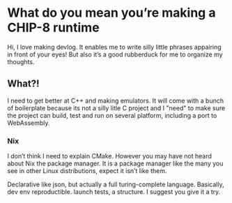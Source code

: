 # What do you mean you’re making a CHIP-8 runtime
Hi, I love making devlog. It enables me to write silly little phrases appairing in front
of your eyes! But also it’s a good rubberduck for me to organize my thoughts.

## What?!
I need to get better at C++ and making emulators. It will come with a bunch of boilerplate
because its not a silly litle C project and I "need" to make sure the project can build,
test and run on several platform, including a port to WebAssembly.

### Nix
I don’t think I need to explain CMake. However you may have not heard about Nix the
package manager. It is a package manager like the many you see in other Linux distributions,
expect it isn’t like them.

Declarative like json, but actually a full turing-complete language.
Basically, dev env reproductible. launch tests, a structure. I suggest you give it a try.
